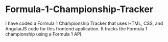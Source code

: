 # Formula-1-Championship-Tracker
I have coded a Formula 1 Championship Tracker that uses HTML, CSS, and AngularJS code for this frontend application. It tracks the Formula 1 championship using a Formula 1 API. 
